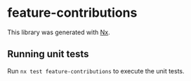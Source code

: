 # feature-contributions

This library was generated with [Nx](https://nx.dev).

## Running unit tests

Run `nx test feature-contributions` to execute the unit tests.
